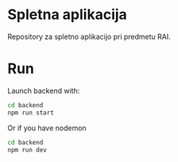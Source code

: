 # Spletna aplikacija

Repository za spletno aplikacijo pri predmetu RAI.

# Run

Launch backend with:
```bash
cd backend
npm run start
```

Or if you have nodemon
```bash
cd backend
npm run dev
```
